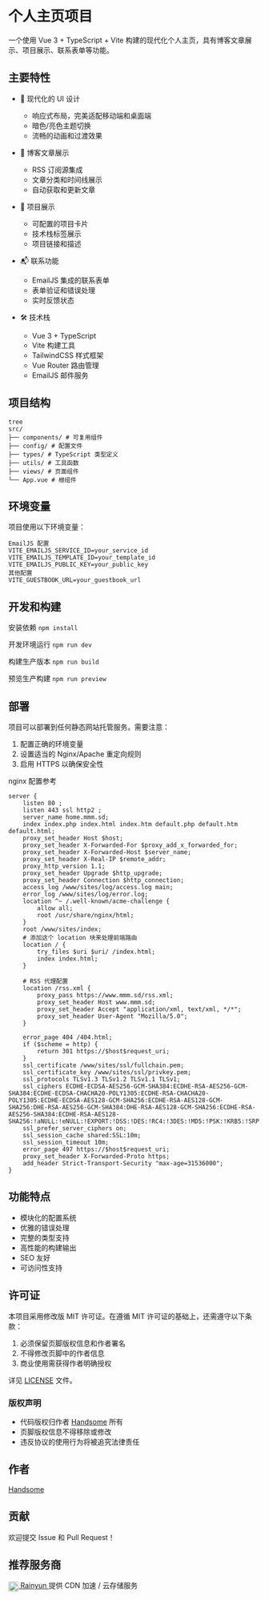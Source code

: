 # 个人主页项目

一个使用 Vue 3 + TypeScript + Vite 构建的现代化个人主页，具有博客文章展示、项目展示、联系表单等功能。

## 主要特性

- 🎨 现代化的 UI 设计

  - 响应式布局，完美适配移动端和桌面端
  - 暗色/亮色主题切换
  - 流畅的动画和过渡效果

- 📝 博客文章展示

  - RSS 订阅源集成
  - 文章分类和时间线展示
  - 自动获取和更新文章

- 🎯 项目展示

  - 可配置的项目卡片
  - 技术栈标签展示
  - 项目链接和描述

- 📬 联系功能

  - EmailJS 集成的联系表单
  - 表单验证和错误处理
  - 实时反馈状态

- 🛠 技术栈
  - Vue 3 + TypeScript
  - Vite 构建工具
  - TailwindCSS 样式框架
  - Vue Router 路由管理
  - EmailJS 邮件服务

## 项目结构

```
tree
src/
├── components/ # 可复用组件
├── config/ # 配置文件
├── types/ # TypeScript 类型定义
├── utils/ # 工具函数
├── views/ # 页面组件
└── App.vue # 根组件
```

## 环境变量

项目使用以下环境变量：

```
EmailJS 配置
VITE_EMAILJS_SERVICE_ID=your_service_id
VITE_EMAILJS_TEMPLATE_ID=your_template_id
VITE_EMAILJS_PUBLIC_KEY=your_public_key
其他配置
VITE_GUESTBOOK_URL=your_guestbook_url
```

## 开发和构建

安装依赖
`npm install`

开发环境运行
`npm run dev`

构建生产版本
`npm run build`

预览生产构建
`npm run preview`

## 部署

项目可以部署到任何静态网站托管服务。需要注意：

1. 配置正确的环境变量
2. 设置适当的 Nginx/Apache 重定向规则
3. 启用 HTTPS 以确保安全性

nginx 配置参考

```
server {
    listen 80 ;
    listen 443 ssl http2 ;
    server_name home.mmm.sd;
    index index.php index.html index.htm default.php default.htm default.html;
    proxy_set_header Host $host;
    proxy_set_header X-Forwarded-For $proxy_add_x_forwarded_for;
    proxy_set_header X-Forwarded-Host $server_name;
    proxy_set_header X-Real-IP $remote_addr;
    proxy_http_version 1.1;
    proxy_set_header Upgrade $http_upgrade;
    proxy_set_header Connection $http_connection;
    access_log /www/sites/log/access.log main;
    error_log /www/sites/log/error.log;
    location ^~ /.well-known/acme-challenge {
        allow all;
        root /usr/share/nginx/html;
    }
    root /www/sites/index;
    # 添加这个 location 块来处理前端路由
    location / {
        try_files $uri $uri/ /index.html;
        index index.html;
    }

    # RSS 代理配置
    location /rss.xml {
        proxy_pass https://www.mmm.sd/rss.xml;
        proxy_set_header Host www.mmm.sd;
        proxy_set_header Accept "application/xml, text/xml, */*";
        proxy_set_header User-Agent "Mozilla/5.0";
    }

    error_page 404 /404.html;
    if ($scheme = http) {
        return 301 https://$host$request_uri;
    }
    ssl_certificate /www/sites/ssl/fullchain.pem;
    ssl_certificate_key /www/sites/ssl/privkey.pem;
    ssl_protocols TLSv1.3 TLSv1.2 TLSv1.1 TLSv1;
    ssl_ciphers ECDHE-ECDSA-AES256-GCM-SHA384:ECDHE-RSA-AES256-GCM-SHA384:ECDHE-ECDSA-CHACHA20-POLY1305:ECDHE-RSA-CHACHA20-POLY1305:ECDHE-ECDSA-AES128-GCM-SHA256:ECDHE-RSA-AES128-GCM-SHA256:DHE-RSA-AES256-GCM-SHA384:DHE-RSA-AES128-GCM-SHA256:ECDHE-RSA-AES256-SHA384:ECDHE-RSA-AES128-SHA256:!aNULL:!eNULL:!EXPORT:!DSS:!DES:!RC4:!3DES:!MD5:!PSK:!KRB5:!SRP:!CAMELLIA:!SEED;
    ssl_prefer_server_ciphers on;
    ssl_session_cache shared:SSL:10m;
    ssl_session_timeout 10m;
    error_page 497 https://$host$request_uri;
    proxy_set_header X-Forwarded-Proto https;
    add_header Strict-Transport-Security "max-age=31536000";
}
```

## 功能特点

- 模块化的配置系统
- 优雅的错误处理
- 完整的类型支持
- 高性能的构建输出
- SEO 友好
- 可访问性支持

## 许可证

本项目采用修改版 MIT 许可证。在遵循 MIT 许可证的基础上，还需遵守以下条款：

1. 必须保留页脚版权信息和作者署名
2. 不得修改页脚中的作者信息
3. 商业使用需获得作者明确授权

详见 [LICENSE](./LICENSE) 文件。

### 版权声明

- 代码版权归作者 [Handsome](https://www.mmm.sd/) 所有
- 页脚版权信息不得移除或修改
- 违反协议的使用行为将被追究法律责任

## 作者

[Handsome](https://www.mmm.sd/)

## 贡献

欢迎提交 Issue 和 Pull Request！

## 推荐服务商

<a href="https://www.rainyun.com/handsome_" target="_blank">
  <img src="https://app.rainyun.com/img/icons/apple-touch-icon-152x152.png" alt="Rainyun Logo" width="20" height="20" style="vertical-align: middle;" />
  Rainyun
</a>
提供 CDN 加速 / 云存储服务
